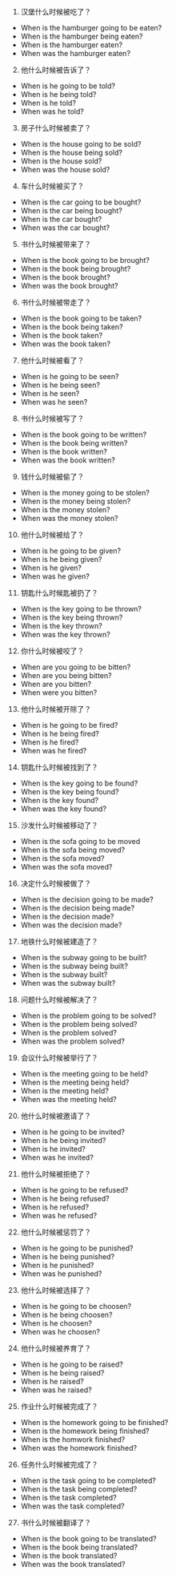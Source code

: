 1. 汉堡什么时候被吃了？
 - When is the hamburger going to be eaten?
 - When is the hamburger being eaten?
 - When is the hamburger eaten?
 - When was the hamburger eaten?
2. 他什么时候被告诉了？
 - When is he going to be told?
 - When is he being told?
 - When is he told?
 - When was he told?
3. 房子什么时候被卖了？
 - When is the house going to be sold?
 - When is the house being sold?
 - When is the house sold?
 - When was the house sold?
4. 车什么时候被买了？
- When is the car going to be bought?
- When is the car being bought?
- When is the car bought?
- When was the car bought?
5. 书什么时候被带来了？
- When is the book going to be brought?
- When is the book being brought?
- When is the book brought?
- When was the book brought?
6. 书什么时候被带走了？
- When is the book going to be taken?
- When is the book being taken?
- When is the book taken?
- When was the book taken?
7. 他什么时候被看了？
- When is he going to be seen?
- When is he being seen?
- When is he seen?
- When was he seen?
8. 书什么时候被写了？
- When is the book going to be written?
- When is the book being written?
- When is the book written?
- When was the book written?
9. 钱什么时候被偷了？
- When is the money going to be stolen?
- When is the money being stolen?
- When is the money stolen?
- When was the money stolen?
10. 他什么时候被给了？
- When is he going to be given?
- When is he being given?
- When is he given?
- When was he given?
11. 钥匙什么时候匙被扔了？ 
- When is the key going to be thrown?
- When is the key being thrown?
- When is the key thrown?
- When was the key thrown?
12. 你什么时候被咬了？
- When are you going to be bitten?
- When are you being bitten?
- When are you bitten?
- When were you bitten?
13. 他什么时候被开除了？
- When is he going to be fired?
- When is he being fired?
- When is he fired?
- When was he fired?
14. 钥匙什么时候被找到了？
- When is the key going to be found?
- When is the key being found?
- When is the key found?
- When was the key found?
15. 沙发什么时候被移动了？
- When is the sofa going to be moved
- When is the sofa being moved?
- When is the sofa moved?
- When was the sofa moved?
16. 决定什么时候被做了？
- When is the decision going to be made?
- When is the decision being made?
- When is the decision made?
- When was the decision made?
17. 地铁什么时候被建造了？
- When is the subway going to be built?
- When is the subway being built?
- When is the subway built?
- When was the subway built?
18. 问题什么时候被解决了？
- When is the problem going to be solved?
- When is the problem being solved?
- When is the problem solved?
- When was the problem solved?
19. 会议什么时候被举行了？
- When is the meeting going to be held?
- When is the meeting being held?
- When is the meeting held?
- When was the meeting held?
20. 他什么时候被邀请了？
- When is he going to be invited?
- When is he being invited?
- When is he invited?
- When was he invited?
21. 他什么时候被拒绝了？ 
- When is he going to be refused?
- When is he being refused?
- When is he refused?
- When was he refused? 
22. 他什么时候被惩罚了？
- When is he going to be punished?
- When is he being punished?
- When is he punished?
- When was he punished?
23. 他什么时候被选择了？
- When is he going to be choosen?
- When is he being choosen?
- When is he choosen?
- When was he choosen?
24. 他什么时候被养育了？
- When is he going to be raised?
- When is he being raised?
- When is he raised?
- When was he raised?
25. 作业什么时候被完成了？
- When is the homework going to be finished?
- When is the homework being finished?
- When is the homwork finished?
- When was the homework finished?
26. 任务什么时候被完成了？
- When is the task going to be completed?
- When is the task being completed?
- When is the task completed?
- When was the task completed?
27. 书什么时候被翻译了？
- When is the book going to be translated?
- When is the book being translated?
- When is the book translated?
- When was the book translated?